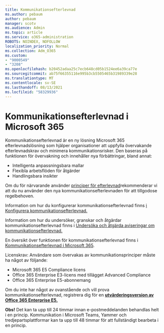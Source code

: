 ```yaml
---
title: Kommunikationsefterlevnad
ms.author: pebaum
author: pebaum
manager: scotv
ms.audience: Admin
ms.topic: article
ms.service: o365-administration
ROBOTS: NOINDEX, NOFOLLOW
localization_priority: Normal
ms.collection: Adm_O365
ms.custom:
- "9000549"
- "3208"
ms.openlocfilehash: b20452adaa25c7ecb648cd05b1524ee6a39ca77e
ms.sourcegitcommit: ab75f66355116e995b3cb5505465b31989339e28
ms.translationtype: MT
ms.contentlocale: sv-SE
ms.lasthandoff: 08/13/2021
ms.locfileid: "58329936"
---
```

# <a name="communication-compliance-in-microsoft-365"></a>Kommunikationsefterlevnad i Microsoft 365

Kommunikationsefterlevnad är en ny lösning Microsoft 365 efterlevnadslösning som hjälper organisationer att uppfylla övervakande efterlevnadskrav och minimera kommunikationsrisker. Den baseras på funktionen för övervakning och innehåller nya förbättringar, bland annat:

- Intelligenta anpassningsbara mallar
- Flexibla arbetsflöden för åtgärder
- Handlingsbara insikter

Om du för närvarande använder [principer för efterlevnad](https://docs.microsoft.com/microsoft-365/compliance/supervision-policies)rekommenderar vi att du nu använder den nya kommunikationsefterlevnaden för att tillgodose regelbehoven.

Information om hur du konfigurerar kommunikationsefterlevnad finns [i Konfigurera kommunikationsefterlevnad.](https://docs.microsoft.com/microsoft-365/compliance/communication-compliance-configure)

Information om hur du undersöker, granskar och åtgärdar kommunikationsefterlevnad finns i [Undersöka och åtgärda aviseringar om kommunikationsefterlevnad.](https://docs.microsoft.com/microsoft-365/compliance/communication-compliance-investigate-remediate)

En översikt över funktionen för kommunikationsefterlevnad finns i [Kommunikationsefterlevnad i Microsoft 365](https://docs.microsoft.com/microsoft-365/compliance/communication-compliance).

Licenskrav: Användare som övervakas av kommunikationsprinciper måste ha något av följande:

- Microsoft 365 E5 Compliance licens
- Office 365 Enterprise E3-licens med tillägget Advanced Compliance
- Office 365 Enterprise E5-abonnemang

Om du inte har något av ovanstående och vill prova kommunikationsefterlevnad, registrera dig för en **[utvärderingsversion av Office 365 Enterprise E5.](https://go.microsoft.com/fwlink/p/?LinkID=698279)**

**Obs!** Det kan ta upp till 24 timmar innan e-postmeddelanden behandlas helt i en princip. Kommunikation i Microsoft Teams, Yammer och tredjepartsplattformar kan ta upp till 48 timmar för att fullständigt bearbeta i en princip.
